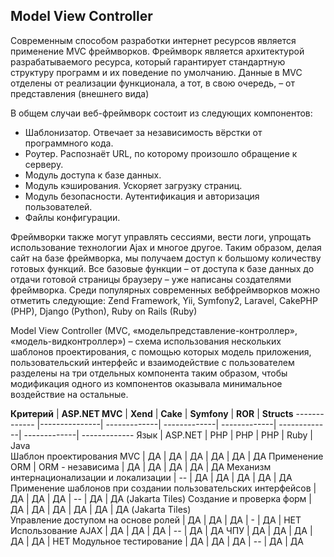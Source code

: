 ## Model View Controller 

Современным способом разработки интернет ресурсов является применение MVC фреймворков. Фреймворк является архитектурой
разрабатываемого ресурса, который гарантирует стандартную структуру программ и их поведение
по умолчанию. Данные в MVC отделены от реализации функционала, а тот, в свою очередь, – от представления (внешнего вида)

В общем случаи веб-фреймворк состоит из
следующих компонентов:
* Шаблонизатор. Отвечает за независимость
вёрстки от программного кода.
* Роутер. Распознаёт URL, по которому
произошло обращение к серверу.
* Модуль доступа к базе данных.
* Модуль кэширования. Ускоряет загрузку
страниц.
* Модуль безопасности. Аутентификация и
авторизация пользователей.
* Файлы конфигурации.

Фреймворки также могут управлять сессиями, вести логи, упрощать использование технологии
Ajax и многое другое.
Таким образом, делая сайт на базе фреймворка, мы получаем доступ к большому количеству готовых функций. Все базовые функции – от
доступа к базе данных до отдачи готовой страницы браузеру – уже написаны создателями фреймворка.
Среди популярных современных вебфреймворков можно отметить следующие: Zend Framework, Yii, Symfony2, Laravel, CakePHP (PHP), Django (Python), Ruby on Rails (Ruby)

Model View Controller (MVC, «модельпредставление-контроллер», «модель-видконтроллер») – схема использования нескольких шаблонов проектирования, с помощью которых модель приложения, пользовательский интерфейс
и взаимодействие с пользователем разделены на три отдельных компонента таким образом, чтобы модификация одного из компонентов оказывала минимальное воздействие на остальные.

 **Критерий**  | **ASP.NET MVC**  | **Xend** | **Cake** | **Symfony** | **ROR** | **Structs** 
------------- |---------------| -------------| -------------| -------------| -------------| -------------| -------------
 Язык      | ASP.NET |  PHP |  PHP |  PHP |  Ruby |  Java   
 Шаблон проектирования MVC | ДА |  ДА |  ДА |  ДА |  ДА |  ДА 
 Применение ORM     | ORM - независима |  ДА |  ДА |  ДА |  ДА |  ДА 
 Механизм интернационализации и локализации     | -- |  ДА |  ДА |  ДА |  ДА |  ДА 
 Применение шаблонов при создании пользовательских интерфейсов      | ДА |  ДА |  ДА | -- |  ДА |  ДА (Jakarta Tiles) 
 Создание и проверка форм      | ДА |  ДА |  ДА |  ДА | ДА |  ДА (Jakarta Tiles)   
 Управление доступом на основе ролей      | ДА |  ДА |  ДА |  - | ДА | НЕТ   
 Использование AJAX      | ДА |  ДА |  ДА |  -- |  ДА |  ДА
 ЧПУ      | ДА | ДА |  ДА | ДА |  ДА |  НЕТ 
 Модульное тестирование      | ДА |  ДА |  ДА | --  | ДА |  ДА 
